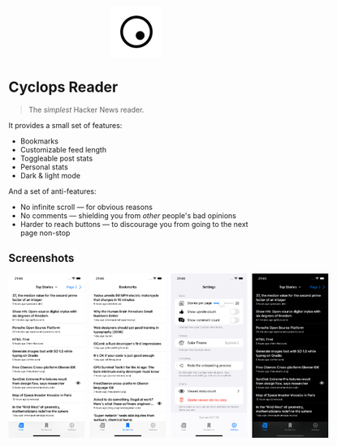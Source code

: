 <p align="center">
    <img src="docs/static/logo.svg" style="width: 100px; height: 100px;">
</p>

# Cyclops Reader

> The _simplest_ Hacker News reader.

It provides a small set of features:

- Bookmarks
- Customizable feed length
- Toggleable post stats
- Personal stats
- Dark & light mode

And a set of anti-features:

- No infinite scroll — for obvious reasons
- No comments — shielding you from _other_ people's bad opinions
- Harder to reach buttons — to discourage you from going to the next page non-stop

## Screenshots

<div style="display: flex; gap: 10px;">
  <img src="docs/static/screenshots/feed.png" style="width: 150px">
  <img src="docs/static/screenshots/bookmarks.png" style="width: 150px">
  <img src="docs/static/screenshots/settings.png" style="width: 150px">
  <img src="docs/static/screenshots/dark_theme.png" style="width: 150px">
</div>
